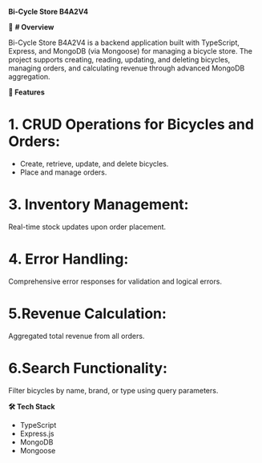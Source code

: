 **Bi-Cycle Store B4A2V4**

🚴 **# Overview**

Bi-Cycle Store B4A2V4 is a backend application built with TypeScript, Express, and MongoDB (via Mongoose) for managing a bicycle store. The project supports creating, reading, updating, and deleting bicycles, managing orders, and calculating revenue through advanced MongoDB aggregation.

**🎯 Features**

# 1. CRUD Operations for Bicycles and Orders:

- Create, retrieve, update, and delete bicycles.
- Place and manage orders.

# 3. Inventory Management:

Real-time stock updates upon order placement.

# 4. Error Handling:

Comprehensive error responses for validation and logical errors.

# 5.Revenue Calculation:

Aggregated total revenue from all orders.

# 6.Search Functionality:

Filter bicycles by name, brand, or type using query parameters.

**🛠️ Tech Stack**

- TypeScript
- Express.js
- MongoDB
- Mongoose
